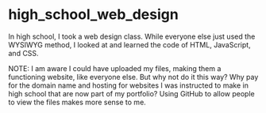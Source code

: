 # high_school_web_design

In high school, I took a web design class. While everyone else just used the WYSIWYG method, I looked at and learned the code of HTML, JavaScript, and CSS.

NOTE: I am aware I could have uploaded my files, making them a functioning website, like everyone else. But why not do it this way? Why pay for the domain name and hosting for websites I was instructed to make in high school that are now part of my portfolio? Using GitHub to allow people to view the files makes more sense to me.
